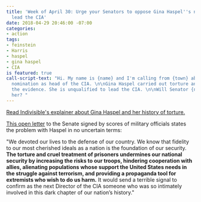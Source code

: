 ```yaml
---
title: 'Week of April 30: Urge your Senators to oppose Gina Haspel''s nomination to
  lead the CIA'
date: 2018-04-29 20:46:00 -07:00
categories:
- action
tags:
- feinstein
- Harris
- haspel
- gina haspel
- CIA
is featured: true
call-script-text: "Hi. My name is {name} and I'm calling from {town} about Gina Haspel's
  nomination as head of the CIA. \n\nGina Haspel carried out torture and destroyed
  the evidence. She is unqualified to lead the CIA. \n\nWill Senator {name} oppose
  her? "
---
```


[Read Indivisible's explainer about Gina Haspel and her history of torture.](http://haspel.indivisible.org) 

[This open letter](https://www.humanrightsfirst.org/sites/default/files/RMLSenateLetterOnHaspelNomination.pdf) to the Senate signed by scores of military officials states the problem with Haspel in no uncertain terms: 

"We devoted our lives to the defense of our country. We know that fidelity to our most cherished ideals as a nation is the foundation of our security. **The torture and cruel treatment of prisoners undermines our national security by increasing the risks to our troops, hindering cooperation with allies, alienating populations whose support the United States needs in the struggle against terrorism, and providing a propaganda tool for extremists who wish to do us harm.** It would send a
terrible signal to confirm as the next Director of the CIA someone who was so intimately involved in this dark chapter of our nation’s history."

